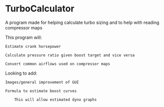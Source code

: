 # TurboCalculator
A program made for helping calculate turbo sizing and to help with reading compressor maps


This program will:

	Estimate crank horsepower
  
	Calculate pressure ratio given boost target and vice versa
  
	Convert common airflows used on compressor maps
  
Looking to add:
  
	Images/general improvement of GUI
  
	Formula to estimate boost curves
  
		This will allow estimated dyno graphs
